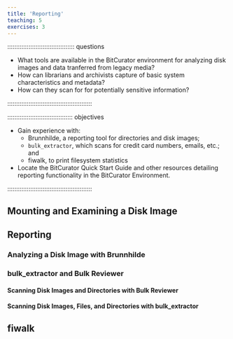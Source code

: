 ```yaml
---
title: 'Reporting'
teaching: 5
exercises: 3
---
```


:::::::::::::::::::::::::::::::::::::: questions 

- What tools are available in the BitCurator environment for analyzing disk images and data tranferred from legacy media?
- How can librarians and archivists capture of basic system characteristics and metadata?
- How can they scan for for potentially sensitive information?

::::::::::::::::::::::::::::::::::::::::::::::::

::::::::::::::::::::::::::::::::::::: objectives

- Gain experience with:
  - Brunnhilde, a reporting tool for directories and disk images;
  - `bulk_extractor`, which scans for credit card numbers, emails, etc.; and
  - fiwalk, to print filesystem statistics
- Locate the BitCurator Quick Start Guide and other resources detailing reporting functionality in the BitCurator Environment.

::::::::::::::::::::::::::::::::::::::::::::::::

## Mounting and Examining a Disk Image

## Reporting

### Analyzing a Disk Image with Brunnhilde

### bulk_extractor and Bulk Reviewer

#### Scanning Disk Images and Directories with Bulk Reviewer

#### Scanning Disk Images, Files, and Directories with bulk_extractor

## fiwalk
